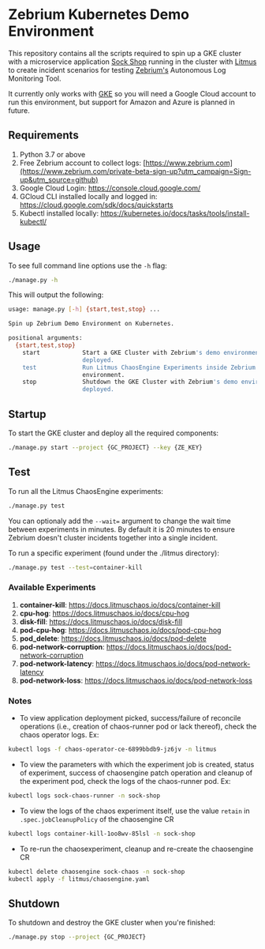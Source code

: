 # Zebrium Kubernetes Demo Environment

This repository contains all the scripts required to spin up a GKE cluster with a microservice application 
[Sock Shop](https://github.com/microservices-demo/microservices-demo) running in the cluster with 
[Litmus](https://litmuschaos.io/) to create incident scenarios for testing [Zebrium's](https://www.zebrium) 
Autonomous Log Monitoring Tool.

It currently only works with [GKE](https://cloud.google.com/kubernetes-engine/) so you will need a Google Cloud
account to run this environment, but support for Amazon and Azure is planned in future.

## Requirements

1. Python 3.7 or above
1. Free Zebrium account to collect logs: [https://www.zebrium.com](https://www.zebrium.com/private-beta-sign-up?utm_campaign=Sign-up&utm_source=github)
1. Google Cloud Login: https://console.cloud.google.com/
1. GCloud CLI installed locally and logged in: https://cloud.google.com/sdk/docs/quickstarts
1. Kubectl installed locally: https://kubernetes.io/docs/tasks/tools/install-kubectl/

## Usage

To see full command line options use the `-h` flag:

```bash
./manage.py -h
```

This will output the following:

```bash
usage: manage.py [-h] {start,test,stop} ...

Spin up Zebrium Demo Environment on Kubernetes.

positional arguments:
  {start,test,stop}
    start            Start a GKE Cluster with Zebrium's demo environment
                     deployed.
    test             Run Litmus ChaosEngine Experiments inside Zebrium's demo
                     environment.
    stop             Shutdown the GKE Cluster with Zebrium's demo environment
                     deployed.
```

## Startup

To start the GKE cluster and deploy all the required components:

```bash
./manage.py start --project {GC_PROJECT} --key {ZE_KEY}
```

## Test

To run all the Litmus ChaosEngine experiments:

```bash
./manage.py test
```
You can optionaly add the `--wait=` argument to change the wait time between experiments in minutes. By default
it is 20 minutes to ensure Zebrium doesn't cluster incidents together into a single incident.

To run a specific experiment (found under the ./litmus directory):

```bash
./manage.py test --test=container-kill
```

### Available Experiments

1. **container-kill**: https://docs.litmuschaos.io/docs/container-kill
1. **cpu-hog**: https://docs.litmuschaos.io/docs/cpu-hog
1. **disk-fill**: https://docs.litmuschaos.io/docs/disk-fill
1. **pod-cpu-hog**: https://docs.litmuschaos.io/docs/pod-cpu-hog
1. **pod_delete**: https://docs.litmuschaos.io/docs/pod-delete
1. **pod-network-corruption**: https://docs.litmuschaos.io/docs/pod-network-corruption
1. **pod-network-latency**: https://docs.litmuschaos.io/docs/pod-network-latency
1. **pod-network-loss**: https://docs.litmuschaos.io/docs/pod-network-loss

### Notes

- To view application deployment picked, success/failure of reconcile operations (i.e., creation of chaos-runner pod or lack thereof), check
the chaos operator logs. Ex:

```bash
kubectl logs -f chaos-operator-ce-6899bbdb9-jz6jv -n litmus  
```

- To view the parameters with which the experiment job is created, status of experiment, success of chaosengine patch operation and cleanup of 
the experiment pod, check the logs of the chaos-runner pod. Ex:

```bash
kubectl logs sock-chaos-runner -n sock-shop
```

- To view the logs of the chaos experiment itself, use the value `retain` in `.spec.jobCleanupPolicy` of the chaosengine CR

```bash
kubectl logs container-kill-1oo8wv-85lsl -n sock-shop
```

- To re-run the chaosexperiment, cleanup and re-create the chaosengine CR

```bash
kubectl delete chaosengine sock-chaos -n sock-shop
kubectl apply -f litmus/chaosengine.yaml 
```

## Shutdown

To shutdown and destroy the GKE cluster when you're finished:

```bash
./manage.py stop --project {GC_PROJECT}
```

